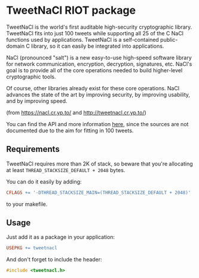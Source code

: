 # TweetNaCl RIOT package
TweetNaCl is the world's first auditable high-security cryptographic library.
TweetNaCl fits into just 100 tweets while supporting all 25 of the C NaCl
functions used by applications. TweetNaCl is a self-contained public-domain C
library, so it can easily be integrated into applications.

NaCl (pronounced "salt") is a new easy-to-use high-speed software library for
network communication, encryption, decryption, signatures, etc. NaCl's goal is
to provide all of the core operations needed to build higher-level
cryptographic tools.

Of course, other libraries already exist for these core operations. NaCl
advances the state of the art by improving security, by improving usability,
and by improving speed.

(from https://nacl.cr.yp.to/ and http://tweetnacl.cr.yp.to/)

You can find the API and more information [here](https://nacl.cr.yp.to/), since
the sources are not documented due to the aim for fitting in 100 tweets.

## Requirements
TweetNaCl requires more than 2K of stack, so beware that you're allocating at
least `THREAD_STACKSIZE_DEFAULT + 2048` bytes.

You can do it easily by adding:

```makefile
CFLAGS += '-DTHREAD_STACKSIZE_MAIN=(THREAD_STACKSIZE_DEFAULT + 2048)'
```

to your makefile.

## Usage
Just add it as a package in your application:

```makefile
USEPKG += tweetnacl
```

And don't forget to include the header:

```c
#include <tweetnacl.h>
```
